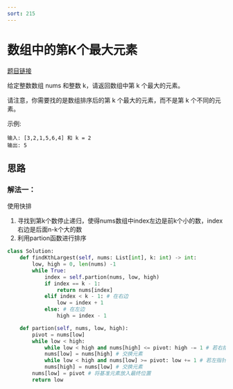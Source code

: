 ```yaml
---
sort: 215
---
```

# 数组中的第K个最大元素

[题目链接](https://leetcode-cn.com/problems/kth-largest-element-in-an-array/)

给定整数数组 nums 和整数 k，请返回数组中第 k 个最大的元素。

请注意，你需要找的是数组排序后的第 k 个最大的元素，而不是第 k 个不同的元素。

示例:
```
输入: [3,2,1,5,6,4] 和 k = 2
输出: 5
```

## 思路

### 解法一：

使用快排

1. 寻找到第k个数停止递归，使得nums数组中index左边是前k个小的数，index右边是后面n-k个大的数
2. 利用partion函数进行排序
   
```python
class Solution:
    def findKthLargest(self, nums: List[int], k: int) -> int:
        low, high = 0, len(nums) -1
        while True:
            index = self.partion(nums, low, high)
            if index == k - 1:
                return nums[index]
            elif index < k - 1: # 在右边
                low = index + 1
            else: # 在左边
                high = index - 1

    def partion(self, nums, low, high):
        pivot = nums[low]
        while low < high:
            while low < high and nums[high] <= pivot: high -= 1 # 若右指针元素小于等于基准值，右指针左移
            nums[low] = nums[high] # 交换元素
            while low < high and nums[low] >= pivot: low += 1 # 若左指针元素大于等于基准值，左指针右移
            nums[high] = nums[low] # 交换元素
        nums[low] = pivot # 将基准元素放入最终位置
        return low
```

